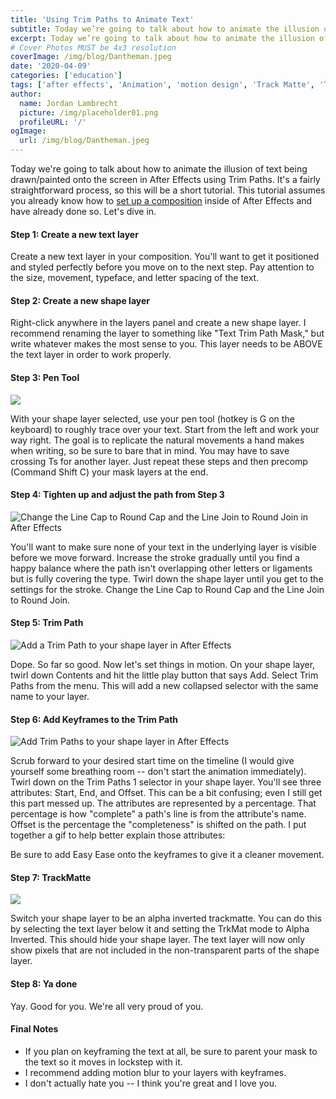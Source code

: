 ```yaml
---
title: 'Using Trim Paths to Animate Text'
subtitle: Today we’re going to talk about how to animate the illusion of text being drawn/painted onto the screen in After Effects using Trim Paths.
excerpt: Today we’re going to talk about how to animate the illusion of text being drawn/painted onto the screen in After Effects using Trim Paths.
# Cover Photos MUST be 4x3 resolution
coverImage: /img/blog/Dantheman.jpeg
date: '2020-04-09'
categories: ['education']
tags: ['after effects', 'Animation', 'motion design', 'Track Matte', 'Trim Paths', 'Tutorial', 'Tutorial', 'UNL']
author:
  name: Jordan Lambrecht
  picture: /img/placeholder01.png
  profileURL: '/'
ogImage:
  url: /img/blog/Dantheman.jpeg
---
```

Today we're going to talk about how to animate the illusion of text being drawn/painted onto the screen in After Effects using Trim Paths. It's a fairly straightforward process, so this will be a short tutorial. This tutorial assumes you already know how to [set up a composition](https://pixelbakery.co/recipes/tutorial-composition-settings-in-after-effects/) inside of After Effects and have already done so. Let's dive in.

#### Step 1: Create a new text layer

Create a new text layer in your composition. You'll want to get it positioned and styled perfectly before you move on to the next step. Pay attention to the size, movement, typeface, and letter spacing of the text.

#### Step 2: Create a new shape layer

Right-click anywhere in the layers panel and create a new shape layer. I recommend renaming the layer to something like "Text Trim Path Mask," but write whatever makes the most sense to you. This layer needs to be ABOVE the text layer in order to work properly.

#### Step 3: Pen Tool

![](/img/blog/Screen-Shot-2020-04-09-at-2.23.40-PM.png)

With your shape layer selected, use your pen tool (hotkey is G on the keyboard) to roughly trace over your text. Start from the left and work your way right. The goal is to replicate the natural movements a hand makes when writing, so be sure to bare that in mind. You may have to save crossing Ts for another layer. Just repeat these steps and then precomp (Command Shift C) your mask layers at the end.

#### Step 4: Tighten up and adjust the path from Step 3

![Change the Line Cap to Round Cap and the Line Join to Round Join in After Effects](/img/blog/Screen-Shot-2020-04-09-at-1.19.20-PM.png)

You'll want to make sure none of your text in the underlying layer is visible before we move forward. Increase the stroke gradually until you find a happy balance where the path isn't overlapping other letters or ligaments but is fully covering the type. Twirl down the shape layer until you get to the settings for the stroke. Change the Line Cap to Round Cap and the Line Join to Round Join.

#### Step 5: Trim Path

![Add a Trim Path to your shape layer in After Effects](/img/blog/Screen-Shot-2020-04-09-at-1.22.16-PM.png)

Dope. So far so good. Now let's set things in motion. On your shape layer, twirl down Contents and hit the little play button that says Add. Select Trim Paths from the menu. This will add a new collapsed selector with the same name to your layer.

#### Step 6: Add Keyframes to the Trim Path

![Add Trim Paths to your shape layer in After Effects](https://media.pixelbakery.co/PB/2020/04/Screen-Shot-2020-04-09-at-2.39.22-PM-1920x416.png)

Scrub forward to your desired start time on the timeline (I would give yourself some breathing room -- don't start the animation immediately). Twirl down on the Trim Paths 1 selector in your shape layer. You'll see three attributes: Start, End, and Offset. This can be a bit confusing; even I still get this part messed up. The attributes are represented by a percentage. That percentage is how "complete" a path's line is from the attribute's name. Offset is the percentage the "completeness" is shifted on the path. I put together a gif to help better explain those attributes:

Be sure to add Easy Ease onto the keyframes to give it a cleaner movement.

#### Step 7: TrackMatte

![](/img/blog/Screen-Shot-2020-04-09-at-2.22.21-PM.png)

Switch your shape layer to be an alpha inverted trackmatte. You can do this by selecting the text layer below it and setting the TrkMat mode to Alpha Inverted. This should hide your shape layer. The text layer will now only show pixels that are not included in the non-transparent parts of the shape layer.

#### Step 8: Ya done

Yay. Good for you. We're all very proud of you.

#### Final Notes

-   If you plan on keyframing the text at all, be sure to parent your mask to the text so it moves in lockstep with it.
-   I recommend adding motion blur to your layers with keyframes.
-   I don't actually hate you -- I think you're great and I love you.